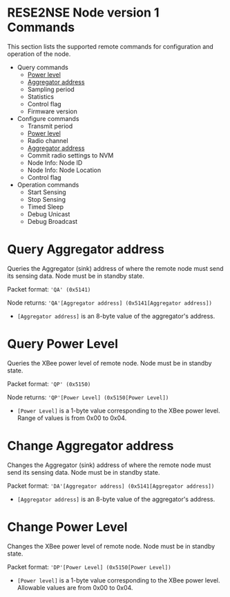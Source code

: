 # RESE2NSE Node version 1 Commands

This section lists the supported remote commands for configuration and operation of the node.

- Query commands
    - [Power level](#query_pl)
    - [Aggregator address](#query_aggre)
    - Sampling period
    - Statistics
    - Control flag
    - Firmware version
- Configure commands
    - Transmit period
    - [Power level](#config_pl)
    - Radio channel
    - [Aggregator address](#config_aggre)
    - Commit radio settings to NVM
    - Node Info: Node ID
    - Node Info: Node Location
    - Control flag
- Operation commands
    - Start Sensing
    - Stop Sensing
    - Timed Sleep
    - Debug Unicast
    - Debug Broadcast

<a name="query_aggre"></a>
# Query Aggregator address
Queries the Aggregator (sink) address of where the remote node must send its sensing data. Node must be in standby state.

Packet format: `'QA' (0x5141)`

Node returns: `'QA'[Aggregator address] (0x5141[Aggregator address])`

- `[Aggregator address]` is an 8-byte value of the aggregator's address.

<a name="query_pl"></a>
# Query Power Level
Queries the XBee power level of remote node. Node must be in standby state.

Packet format: `'QP' (0x5150)`

Node returns: `'QP'[Power Level] (0x5150[Power Level])`

- `[Power Level]` is a 1-byte value corresponding to the XBee power level. Range of values is from 0x00 to 0x04.

<a name="config_aggre"></a>
# Change Aggregator address
Changes the Aggregator (sink) address of where the remote node must send its sensing data. Node must be in standby state.

Packet format: `'DA'[Aggregator address] (0x5141[Aggregator address])`

- `[Aggregator address]` is an 8-byte value of the aggregator's address.

<a name="config_pl"></a>
# Change Power Level
Changes the XBee power level of remote node. Node must be in standby state.

Packet format: `'DP'[Power Level] (0x5150[Power Level])`

- `[Power level]` is a 1-byte value corresponding to the XBee power level. Allowable values are from 0x00 to 0x04.